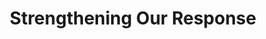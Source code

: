 ---
layout: page
title: Strengthening Our Response
subhead: Every Texas community is touched by the struggle to afford enough food.
summary: |
  Food insecurity is the most broadly-used measure of food deprivation in the United States. The USDA defines food insecurity as meaning “consistent access to adequate food is limited by a lack of money and other resources at times during the year.”
featured_resource: How do low-income texans get help feeding their children?
primary_cta:
  button_text: Learn About Hunger In Texas
  url: work 
banner: placeholders/banner-02.jpg
featured_statistic:
  stat: 1 in 5
  key: Texas families experienced food insecurity in 2010-2012
intro:
  title: The Issue
  text: |
    Food insecurity is the most broadly-used measure of food deprivation in the United States. The USDA defines food insecurity as meaning “consistent access to adequate food is limited by a lack of money and other resources at times during the year.”

    Food insecurity is most prevalent in households containing children, disabled individuals or the elderly. Every Texas county is touched by the struggle to afford enough food.
calls_to_action:
  - 1
  - 2
group: work
---